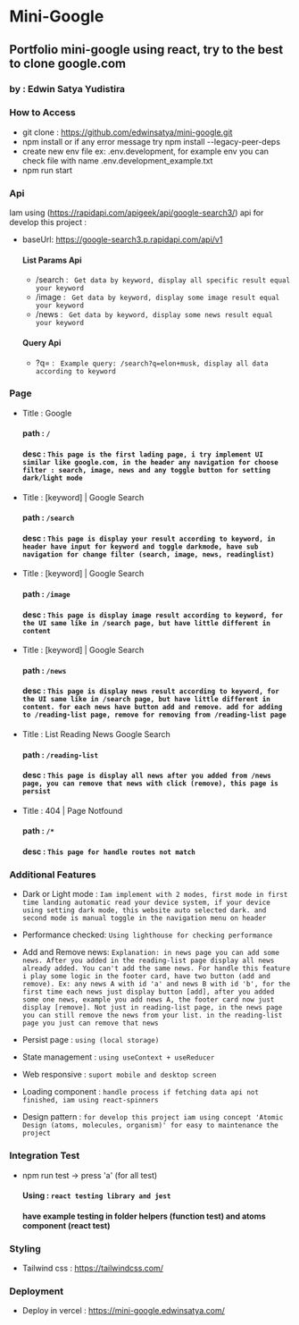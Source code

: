 # Mini-Google

## Portfolio mini-google using react, try to the best to clone google.com

### by : Edwin Satya Yudistira

### How to Access

- git clone : https://github.com/edwinsatya/mini-google.git
- npm install or if any error message try npm install --legacy-peer-deps
- create new env file ex: .env.development, for example env you can check file with name .env.development_example.txt
- npm run start

### Api

Iam using (https://rapidapi.com/apigeek/api/google-search3/) api for develop this project :

- baseUrl: https://google-search3.p.rapidapi.com/api/v1

  #### List Params Api

  - /search :
    ` Get data by keyword, display all specific result equal your keyword`
  - /image :
    ` Get data by keyword, display some image result equal your keyword`
  - /news :
    ` Get data by keyword, display some news result equal your keyword`

  #### Query Api

  - ?q= :
    ` Example query: /search?q=elon+musk, display all data according to keyword`

### Page

- Title : Google

  #### path : `/`

  #### desc : `This page is the first lading page, i try implement UI similar like google.com, in the header any navigation for choose filter : search, image, news and any toggle button for setting dark/light mode`

- Title : [keyword] | Google Search

  #### path : `/search`

  #### desc : `This page is display your result according to keyword, in header have input for keyword and toggle darkmode, have sub navigation for change filter (search, image, news, readinglist) `

- Title : [keyword] | Google Search

  #### path : `/image`

  #### desc : `This page is display image result according to keyword, for the UI same like in /search page, but have little different in content`

- Title : [keyword] | Google Search

  #### path : `/news`

  #### desc : `This page is display news result according to keyword, for the UI same like in /search page, but have little different in content. for each news have button add and remove. add for adding to /reading-list page, remove for removing from /reading-list page`

- Title : List Reading News Google Search

  #### path : `/reading-list`

  #### desc : `This page is display all news after you added from /news page, you can remove that news with click (remove), this page is persist`

- Title : 404 | Page Notfound
  #### path : `/*`
  #### desc : `This page for handle routes not match`

### Additional Features

- Dark or Light mode : `Iam implement with 2 modes, first mode in first time landing automatic read your device system, if your device using setting dark mode, this website auto selected dark. and second mode is manual toggle in the navigation menu on header`

- Performance checked: `Using lighthouse for checking performance`

- Add and Remove news: `Explanation: in news page you can add some news. After you added in the reading-list page display all news already added. You can't add the same news. For handle this feature i play some logic in the footer card, have two button (add and remove). Ex: any news A with id 'a' and news B with id 'b', for the first time each news just display button [add], after you added some one news, example you add news A, the footer card now just display [remove]. Not just in reading-list page, in the news page you can still remove the news from your list. in the reading-list page you just can remove that news`

- Persist page : `using (local storage)`

- State management : `using useContext + useReducer`

- Web responsive : `suport mobile and desktop screen`

- Loading component : `handle process if fetching data api not finished, iam using react-spinners`

- Design pattern : `for develop this project iam using concept 'Atomic Design (atoms, molecules, organism)' for easy to maintenance the project`

### Integration Test

- npm run test -> press 'a' (for all test)

  #### Using : `react testing library and jest`

  #### have example testing in folder helpers (function test) and atoms component (react test)

### Styling

- Tailwind css : https://tailwindcss.com/

### Deployment

- Deploy in vercel : https://mini-google.edwinsatya.com/
